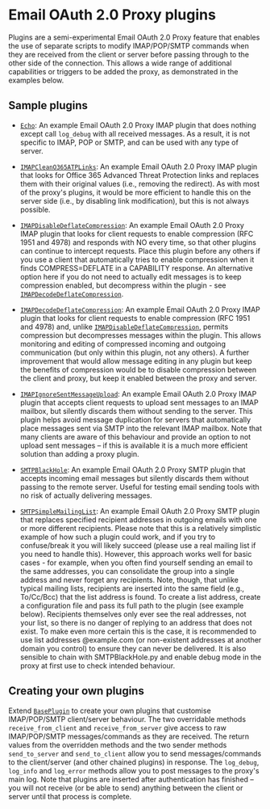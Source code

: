 # Email OAuth 2.0 Proxy plugins
Plugins are a semi-experimental Email OAuth 2.0 Proxy feature that enables the use of separate scripts to modify IMAP/POP/SMTP commands when they are received from the client or server before passing through to the other side of the connection. This allows a wide range of additional capabilities or triggers to be added the proxy, as demonstrated in the examples below.


## Sample plugins
- [`Echo`](plugins/Echo.py): An example Email OAuth 2.0 Proxy IMAP plugin that does nothing except call `log_debug` with all received messages. As a result, it is not specific to IMAP, POP or SMTP, and can be used with any type of server.

- [`IMAPCleanO365ATPLinks`](plugins/IMAPCleanO365ATPLinks.py): An example Email OAuth 2.0 Proxy IMAP plugin that looks for Office 365 Advanced Threat Protection links and replaces them with their original values (i.e., removing the redirect). As with most of the proxy's plugins, it would be more efficient to handle this on the server side (i.e., by disabling link modification), but this is not always possible.

- [`IMAPDisableDeflateCompression`](plugins/IMAPDisableDeflateCompression.py): An example Email OAuth 2.0 Proxy IMAP plugin that looks for client requests to enable compression (RFC 1951 and 4978) and responds with NO every time, so that other plugins can continue to intercept requests. Place this plugin before any others if you use a client that automatically tries to enable compression when it finds COMPRESS=DEFLATE in a CAPABILITY response. An alternative option here if you do not need to actually edit messages is to keep compression enabled, but decompress within the plugin - see [`IMAPDecodeDeflateCompression`](plugins/IMAPDecodeDeflateCompression.py).

- [`IMAPDecodeDeflateCompression`](plugins/IMAPDecodeDeflateCompression.py): An example Email OAuth 2.0 Proxy IMAP plugin that looks for client requests to enable compression (RFC 1951 and 4978) and, unlike [`IMAPDisableDeflateCompression`](plugins/IMAPDisableDeflateCompression.py), permits compression but decompresses messages within the plugin. This allows monitoring and editing of compressed incoming and outgoing communication (but only within this plugin, not any
others). A further improvement that would allow message editing in any plugin but keep the benefits of compression would be to disable compression between the client and proxy, but keep it enabled between the proxy and server.

- [`IMAPIgnoreSentMessageUpload`](plugins/IMAPIgnoreSentMessageUpload.py): An example Email OAuth 2.0 Proxy IMAP plugin that accepts client requests to upload sent messages to an IMAP mailbox, but silently discards them without sending to the server. This plugin helps avoid message duplication for servers that automatically place messages sent via SMTP into the relevant IMAP mailbox. Note that many clients are aware of this behaviour and provide an option to not upload sent messages – if this is available it is a much more efficient solution than adding a proxy plugin.

- [`SMTPBlackHole`](plugins/SMTPBlackHole.py): An example Email OAuth 2.0 Proxy SMTP plugin that accepts incoming email messages but silently discards them without passing to the remote server. Useful for testing email sending tools with no risk of actually delivering messages.

- [`SMTPSimpleMailingList`](plugins/SMTPSimpleMailingList.py): An example Email OAuth 2.0 Proxy SMTP plugin that replaces specified recipient addresses in outgoing emails with one or more different recipients. Please note that this is a relatively simplistic example of how such a plugin could work, and if you try to confuse/break it you will likely succeed (please use a real mailing list if you need to handle this). However, this approach works well for basic cases - for example, when you often find yourself sending an email to the same addresses, you can consolidate the group into a single address and never forget any recipients. Note, though, that unlike typical mailing lists, recipients are inserted into the same field (e.g., To/Cc/Bcc) that the list address is found. To create a list address, create a configuration file and pass its full path to the plugin (see example below). Recipients themselves only ever see the real addresses, not your list, so there is no danger of replying to an address that does not exist. To make even more certain this is the case, it is recommended to use list addresses @example.com (or non-existent addresses at another domain you control) to ensure they can never be delivered. It is also sensible to chain with SMTPBlackHole.py and enable debug mode in the proxy at first use to check intended behaviour.


## Creating your own plugins
Extend [`BasePlugin`](plugins/BasePlugin.py) to create your own plugins that customise IMAP/POP/SMTP client/server behaviour. The two overridable methods `receive_from_client` and `receive_from_server` give access to raw IMAP/POP/SMTP messages/commands as they are received. The return values from the overridden methods and the two sender methods `send_to_server` and `send_to_client` allow you to send messages/commands to the client/server (and other chained plugins) in response. The `log_debug`, `log_info` and `log_error` methods allow you to post messages to the proxy's main log. Note that plugins are inserted after authentication has finished – you will not receive (or be able to send) anything between the client or server until that process is complete.
